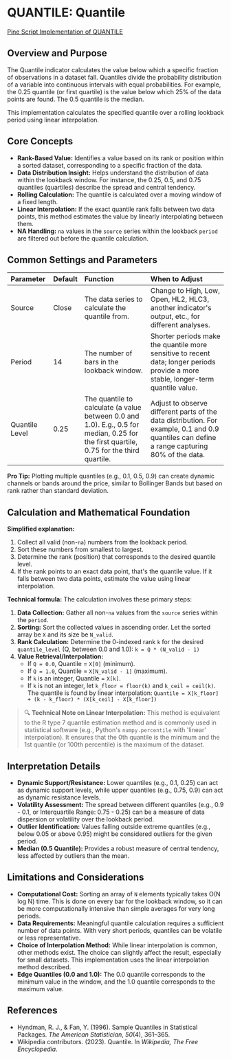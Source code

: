 # QUANTILE: Quantile

[Pine Script Implementation of QUANTILE](https://github.com/mihakralj/pinescript/blob/main/indicators/statistics/quantile.pine)

## Overview and Purpose

The Quantile indicator calculates the value below which a specific fraction of observations in a dataset fall. Quantiles divide the probability distribution of a variable into continuous intervals with equal probabilities. For example, the 0.25 quantile (or first quartile) is the value below which 25% of the data points are found. The 0.5 quantile is the median.

This implementation calculates the specified quantile over a rolling lookback period using linear interpolation.

## Core Concepts

*   **Rank-Based Value:** Identifies a value based on its rank or position within a sorted dataset, corresponding to a specific fraction of the data.
*   **Data Distribution Insight:** Helps understand the distribution of data within the lookback window. For instance, the 0.25, 0.5, and 0.75 quantiles (quartiles) describe the spread and central tendency.
*   **Rolling Calculation:** The quantile is calculated over a moving window of a fixed length.
*   **Linear Interpolation:** If the exact quantile rank falls between two data points, this method estimates the value by linearly interpolating between them.
*   **NA Handling:** `na` values in the `source` series within the lookback `period` are filtered out before the quantile calculation.

## Common Settings and Parameters

| Parameter       | Default | Function                                                                 | When to Adjust                                                                                                                               |
| :-------------- | :------ | :----------------------------------------------------------------------- | :------------------------------------------------------------------------------------------------------------------------------------------- |
| Source          | Close   | The data series to calculate the quantile from.                        | Change to High, Low, Open, HL2, HLC3, another indicator's output, etc., for different analyses.                                              |
| Period          | 14      | The number of bars in the lookback window.                               | Shorter periods make the quantile more sensitive to recent data; longer periods provide a more stable, longer-term quantile value.        |
| Quantile Level  | 0.25     | The quantile to calculate (a value between 0.0 and 1.0). E.g., 0.5 for median, 0.25 for the first quartile, 0.75 for the third quartile. | Adjust to observe different parts of the data distribution. For example, 0.1 and 0.9 quantiles can define a range capturing 80% of the data. |

**Pro Tip:** Plotting multiple quantiles (e.g., 0.1, 0.5, 0.9) can create dynamic channels or bands around the price, similar to Bollinger Bands but based on rank rather than standard deviation.

## Calculation and Mathematical Foundation

**Simplified explanation:**
1.  Collect all valid (non-`na`) numbers from the lookback period.
2.  Sort these numbers from smallest to largest.
3.  Determine the rank (position) that corresponds to the desired quantile level.
4.  If the rank points to an exact data point, that's the quantile value. If it falls between two data points, estimate the value using linear interpolation.

**Technical formula:**
The calculation involves these primary steps:
1.  **Data Collection:** Gather all non-`na` values from the `source` series within the `period`.
2.  **Sorting:** Sort the collected values in ascending order. Let the sorted array be `X` and its size be `N_valid`.
3.  **Rank Calculation:** Determine the 0-indexed rank `k` for the desired `quantile_level` (Q, between 0.0 and 1.0):
    `k = Q * (N_valid - 1)`
4.  **Value Retrieval/Interpolation:**
    *   If `Q = 0.0`, Quantile = `X[0]` (minimum).
    *   If `Q = 1.0`, Quantile = `X[N_valid - 1]` (maximum).
    *   If `k` is an integer, Quantile = `X[k]`.
    *   If `k` is not an integer, let `k_floor = floor(k)` and `k_ceil = ceil(k)`. The quantile is found by linear interpolation:
        `Quantile = X[k_floor] + (k - k_floor) * (X[k_ceil] - X[k_floor])`

> 🔍 **Technical Note on Linear Interpolation:** This method is equivalent to the R type 7 quantile estimation method and is commonly used in statistical software (e.g., Python's `numpy.percentile` with 'linear' interpolation). It ensures that the 0th quantile is the minimum and the 1st quantile (or 100th percentile) is the maximum of the dataset.

## Interpretation Details

*   **Dynamic Support/Resistance:** Lower quantiles (e.g., 0.1, 0.25) can act as dynamic support levels, while upper quantiles (e.g., 0.75, 0.9) can act as dynamic resistance levels.
*   **Volatility Assessment:** The spread between different quantiles (e.g., 0.9 - 0.1, or Interquartile Range: 0.75 - 0.25) can be a measure of data dispersion or volatility over the lookback period.
*   **Outlier Identification:** Values falling outside extreme quantiles (e.g., below 0.05 or above 0.95) might be considered outliers for the given period.
*   **Median (0.5 Quantile):** Provides a robust measure of central tendency, less affected by outliers than the mean.

## Limitations and Considerations

*   **Computational Cost:** Sorting an array of `N` elements typically takes O(N log N) time. This is done on every bar for the lookback window, so it can be more computationally intensive than simple averages for very long periods.
*   **Data Requirements:** Meaningful quantile calculation requires a sufficient number of data points. With very short periods, quantiles can be volatile or less representative.
*   **Choice of Interpolation Method:** While linear interpolation is common, other methods exist. The choice can slightly affect the result, especially for small datasets. This implementation uses the linear interpolation method described.
*   **Edge Quantiles (0.0 and 1.0):** The 0.0 quantile corresponds to the minimum value in the window, and the 1.0 quantile corresponds to the maximum value.

## References

*   Hyndman, R. J., & Fan, Y. (1996). Sample Quantiles in Statistical Packages. *The American Statistician*, *50*(4), 361–365.
*   Wikipedia contributors. (2023). Quantile. In *Wikipedia, The Free Encyclopedia*.
